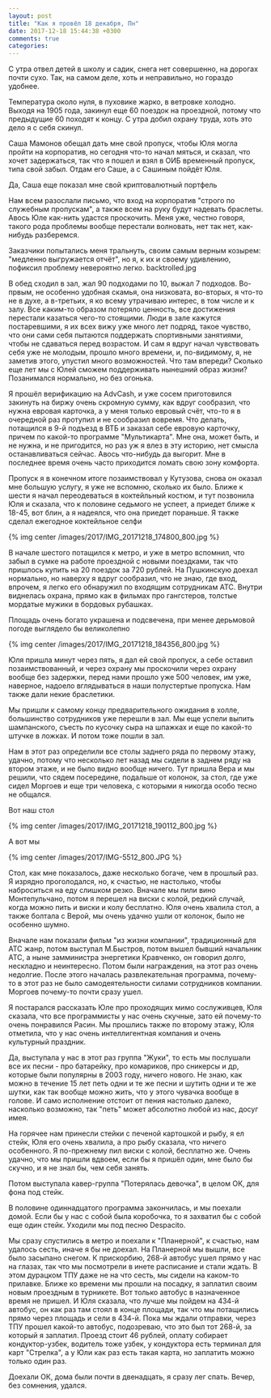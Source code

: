 ```yaml
---
layout: post
title: "Как я провёл 18 декабря, Пн"
date: 2017-12-18 15:44:38 +0300
comments: true
categories: 
---
```

С утра отвел детей в школу и садик, снега нет совершенно, на дорогах почти сухо. Так, на самом деле, хоть и неправильно, но гораздо удобнее.

Температура около нуля, в пуховике жарко, в ветровке холодно. Выходя на 1905 года, закинул еще 60 поездок на проездной, потому что предыдущие 60 походят к концу. С утра добил охрану труда, хоть это дело я с себя скинул.

Саша Мамонов обещал дать мне свой пропуск, чтобы Юля могла пройти на корпоратив, но сегодня что-то начал мяться, и сказал, что хочет задержаться, так что я пошел и взял в ОИБ временный пропуск, типа свой забыл. Отдам его Саше, а с Сашиным пойдёт Юля.

Да, Саша еще показал мне свой криптовалютный портфель

Нам всем разослали письмо, что вход на корпоратив "строго по служебным пропускам", а также всем на руку будут надевать браслеты. Авось Юле как-нить удастся проскочить. Меня уже, честно говоря, такого рода проблемы вообще перестали волновать, нет так нет, как-нибудь разберемся.

Заказчики попытались меня тральнуть, своим самым верным козырем: "медленно выгружается отчёт", но я, к их и своему удивлению, пофиксил проблему невероятно легко. backtrolled.jpg

В обед сходил в зал, жал 90 подходами по 10, выжал 7 подходов. Во-првым, не особенно удобная скамья, она низковата, во-вторых, я что-то не в духе, а в-третьих, я ко всему утрачиваю интерес, в том числе и к залу. Все каким-то образом потеряло ценность, все достижения перестали казаться чего-то стоящими. Люди в зале кажутся постаревшими, я их всех вижу уже много лет подряд, такое чувство, что они сами себя пытаются поддержать спортивными занятиями, чтобы не сдаваться перед возрастом. И сам я вдруг начал чувствовать себя уже не молодым, прошло много времени, и, по-видимому, я, не заметив этого, упустил много возможностей. Что там впереди? Сколько еще лет мы с Юлей сможем поддерживать нынешний образ жизни? Позанимался нормально, но без огонька.

Я прошёл верификацию на AdvCash, и уже сосем приготовился закинуть на биржу очень скромную сумму, как вдруг сообразил, что нужна евровая карточка, а у меня только евровый счёт, что-то я в очередной раз протупил и не сообразил вовремя. Что делать, потащился в 9-й подъезд в ВТБ и заказал себе евровую карточку, причем по какой-то программе "Мультикарта". Мне она, может быть, и не нужна, и не пригодится, но раз уж я влез в эту историю, нет смысла останавливаться сейчас. Авось что-нибудь да выгорит. Мне в последнее время очень часто приходится ломать свою зону комфорта.

Пропуск я в конечном итоге позаимствовал у Кутузова, снова он оказал мне большую услугу, я уже не вспомню, сколько их было. Ближе к шести я начал переодеваться в коктейльный костюм, и тут позвонила Юля и сказала, что к половине седьмого не успеет, а приедет ближе к 18-45, вот блин, а я надеялся, что она приедет пораньше. Я также сделал ежегодное коктейльное селфи

{% img center /images/2017/IMG_20171218_174800_800.jpg %}

В начале шестого потащился к метро, и уже в метро вспомнил, что забыл в сумке на работе проездной с новыми поездками, так что пришлось купить на 20 поездок за 720 рублей. На Пушкинскую доехал нормально, но наверху я вдруг сообразил, что не знаю, где вход, впрочем, я легко его обнаружил по входящим сотрудникам АТС. Внутри виднелась охрана, прямо как в фильмах про гангстеров, толстые мордатые мужики в бордовых рубашках.
 
Площадь очень богато украшена и подсвечена, при менее дерьмовой погоде выглядело бы великолепно

{% img center /images/2017/IMG_20171218_184356_800.jpg %}

Юля пришла минут через пять, я дал ей свой пропуск, а себе оставил позаимствованный, и через охрану мы проскочили через охрану вообще без задержки, перед нами прошло уже 500 человек, им уже, наверное, надоело вглядываться в наши полустертые пропуска. Нам также дали некие браслетики.

Мы пришли к самому концу предварительного ожидания в холле, большинство сотрудников уже перешли в зал. Мы еще успели выпить шампанского, съесть по кусочку сыра на шпажках и еще по какой-то штучке в ложках. И потом тоже пошли в зал.

Нам в этот раз определили все столы заднего ряда по первому этажу, удачно, потому что несколько лет назад мы сидели в заднем ряду на втором этаже, и не было видно вообще ничего. Тут пришла Вера и мы решили, что сядем посередине, подальше от колонок, за стол, где уже сидел Моргоев и еще три человека, с которыми я никогда особо тесно не общался.

Вот наш стол

{% img center /images/2017/IMG_20171218_190112_800.jpg %}

А вот мы

{% img center /images/2017/IMG-5512_800.JPG %}

Стол, как мне показалось, даже несколько богаче, чем в прошлый раз. Я изрядно проголодался, но, к счастью, не настолько, чтобы наброситься на еду слишком резко. Вначале мы пили вино Монтепульчано, потом я перешел на виски с колой, редкий случай, когда можно пить и виски и колу бесплатно. Юля очень хвалила стол, а также болтала с Верой, мы очень удачно ушли от колонок, было не особенно шумно.

Вначале нам показали фильм "из жизни компании", традиционный для АТС жанр, потом выступал М.Быстров, потом вышел бывший начальник АТС, а ныне замминистра энергетики Кравченко, он говорил долго, нескладно и неинтересно. Потом были награждения, на этот раз очень недолгие. После этого началась развлекательная программа, почему-то в этот раз не было самодеятельности силами сотрудников компании. Моргоев почему-то почти сразу ушел.

Я постарался рассказать Юле про проходящих мимо сослуживцев, Юля сказала, что все программисты у нас очень скучные, зато ей почему-то очень понравился Расин. Мы прошлись также по второму этажу, Юля отметила, что у нас очень интеллигентная компания и очень культурный праздник.

Да, выступала у нас в этот раз группа "Жуки", то есть мы послушали все их песни - про батарейку, про комариков, про сникерсы и др, которые были популярны в 2003 году, ничего нового. Не знаю, как можно в течение 15 лет петь одни и те же песни и шутить одни и те же шутки, как так вообще можно жить, что у этого чувачка вообще в голове. И само исполнение отстоит от пения настолько далеко, насколько возможно, так "петь" может абсолютно любой из нас, досуг имея.

На горячее нам принесли стейки с печеной картошкой и рыбу, я ел стейк, Юля его очень хвалила, а про рыбу сказала, что ничего особенного. Я по-прежнему пил виски с колой, бесплатно же. Очень удачно, что мы пришли вдвоем, если бы я пришёл один, мне было бы скучно, и я не знал бы, чем себя занять.

Потом выступала кавер-группа "Потерялась девочка", в целом ОК, для фона под стейк.

В половине одиннадцатого программа закончилась, и мы поехали домой. Если бы у нас с собой была коробочка, то я захватил бы с собой еще один стейк. Уходили мы под песню Despacito.

Мы сразу спустились в метро и поехали к "Планерной", к счастью, нам удалось сесть, иначе я бы не доехал. На Планерной мы вышли, все было засыпано снегом. К прискорбию, 268-й автобус ушел прямо у нас на глазах, так что мы посмотрели в инете расписание и стали ждать. В этом дурацком ТПУ даже не на что сесть, мы сидели на каком-то прилавке. Ближе ко времени мы прошли на посадку, я заплатил своим новым проездным в турникете. Вот только автобус в назначенное время не пришел. И Юля сказала, что лучше мы пойдем на 434-й автобус, он как раз там стоял в конце площади, так что мы потащились прямо через площадь и сели в 434-й. Пока мы ждали отправки, через ТПУ прошел какой-то автобус, подозреваю, что это был тот 268-й, за который я заплатил. Проезд стоит 46 рублей, оплату собирает кондуктор-узбек, водитель тоже узбек, у кондуктора есть терминал для карт "Стрелка", а у Юли как раз есть такая карта, но заплатить можно только один раз.

Доехали ОК, дома были почти в двенадцать, я сразу лег спать. Вечер, без сомнения, удался.